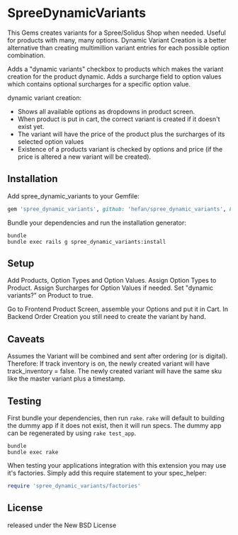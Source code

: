 SpreeDynamicVariants
====================

This Gems creates variants for a Spree/Solidus Shop when needed.
Useful for products with many, many options.
Dynamic Variant Creation is a better alternative than creating multimillion variant entries for each possible option combination.

Adds a "dynamic variants" checkbox to products which makes the variant creation for the product dynamic.
Adds a surcharge field to option values which contains optional surcharges for a specific option value.

dynamic variant creation:
- Shows all available options as dropdowns in product screen.
- When product is put in cart, the correct variant is created if it doesn't exist yet.
- The variant will have the price of the product plus the surcharges of its selected option values
- Existence of a products variant is checked by options and price (if the price is altered a new variant will be created).


Installation
------------
Add spree_dynamic_variants to your Gemfile:

```ruby
gem 'spree_dynamic_variants', github: 'hefan/spree_dynamic_variants', branch: '3-1-stable'
```

Bundle your dependencies and run the installation generator:

```shell
bundle
bundle exec rails g spree_dynamic_variants:install
```


Setup
-----
Add Products, Option Types and Option Values.
Assign Option Types to Product.
Assign Surcharges for Option Values if needed.
Set "dynamic variants?" on Product to true.

Go to Frontend Product Screen, assemble your Options and put it in Cart.
In Backend Order Creation you still need to create the variant by hand.


Caveats
-------
Assumes the Variant will be combined and sent after ordering (or is digital).
Therefore: If track inventory is on, the newly created variant will have track_inventory = false.
The newly created variant will have the same sku like the master variant plus a timestamp.


Testing
-------
First bundle your dependencies, then run `rake`. `rake` will default to building the dummy app if it does not exist, then it will run specs. The dummy app can be regenerated by using `rake test_app`.

```shell
bundle
bundle exec rake
```

When testing your applications integration with this extension you may use it's factories.
Simply add this require statement to your spec_helper:

```ruby
require 'spree_dynamic_variants/factories'
```

License
-------
released under the New BSD License
